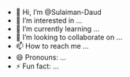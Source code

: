 - 👋 Hi, I’m @Sulaiman-Daud
- 👀 I’m interested in ...
- 🌱 I’m currently learning ...
- 💞️ I’m looking to collaborate on ...
- 📫 How to reach me ...
- 😄 Pronouns: ...
- ⚡ Fun fact: ...

<!---
Sulaiman-Daud/Sulaiman-Daud is a ✨ special ✨ repository because its `README.md` (this file) appears on your GitHub profile.
You can click the Preview link to take a look at your changes.
--->
